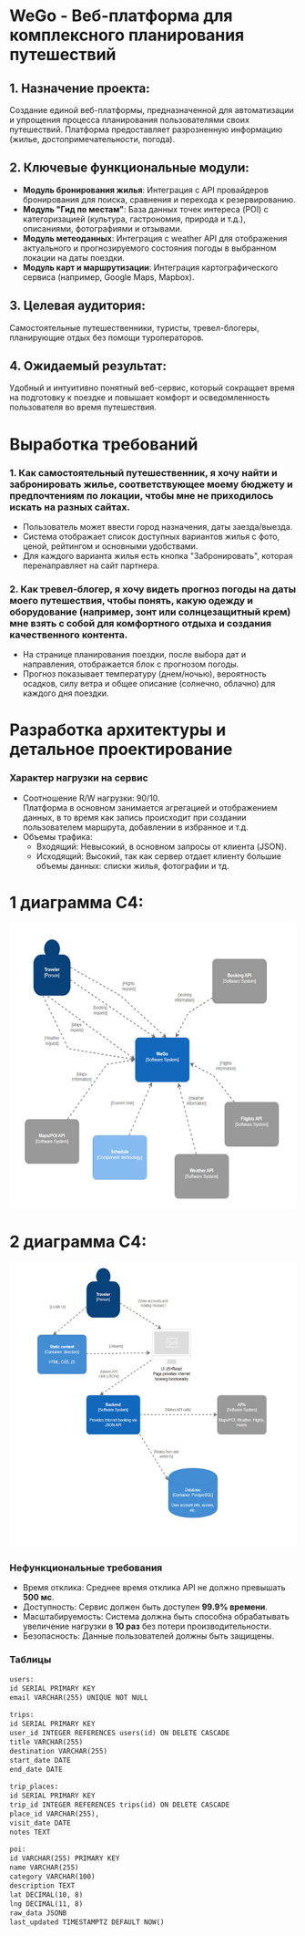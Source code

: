 # WeGo - Веб-платформа для комплексного планирования путешествий<br/>

## 1. Назначение проекта:
Создание единой веб-платформы, предназначенной для автоматизации и упрощения процесса планирования пользователями своих путешествий. Платформа предоставляет разрозненную информацию (жилье, достопримечательности, погода).<br/>

## 2. Ключевые функциональные модули:
  * **Модуль бронирования жилья**: Интеграция с API провайдеров бронирования для поиска, сравнения и перехода к резервированию.<br/>
  * **Модуль "Гид по местам"**: База данных точек интереса (POI) с категоризацией (культура, гастрономия, природа и т.д.), описаниями, фотографиями и отзывами.<br/>  
  * **Модуль метеоданных**: Интеграция с weather API для отображения актуального и прогнозируемого состояния погоды в выбранном локации на даты поездки.<br/>
  * **Модуль карт и маршрутизации**: Интеграция картографического сервиса (например, Google Maps, Mapbox).<br/>

## 3. Целевая аудитория:
Самостоятельные путешественники, туристы, тревел-блогеры, планирующие отдых без помощи туроператоров.<br/>

## 4. Ожидаемый результат:
Удобный и интуитивно понятный веб-сервис, который сокращает время на подготовку к поездке и повышает комфорт и осведомленность пользователя во время путешествия.<br/>

# Выработка требований
### 1. Как самостоятельный путешественник, я хочу найти и забронировать жилье, соответствующее моему бюджету и предпочтениям по локации, чтобы мне не приходилось искать на разных сайтах.<br/>
  * Пользователь может ввести город назначения, даты заезда/выезда.<br/>
  * Система отображает список доступных вариантов жилья с фото, ценой, рейтингом и основными удобствами.<br/>
  * Для каждого варианта жилья есть кнопка "Забронировать", которая перенаправляет на сайт партнера.<br/>

### 2. Как тревел-блогер, я хочу видеть прогноз погоды на даты моего путешествия, чтобы понять, какую одежду и оборудование (например, зонт или солнцезащитный крем) мне взять с собой для комфортного отдыха и создания качественного контента.<br/>
  * На странице планирования поездки, после выбора дат и направления, отображается блок с прогнозом погоды.<br/>
  * Прогноз показывает температуру (днем/ночью), вероятность осадков, силу ветра и общее описание (солнечно, облачно) для каждого дня поездки.<br/>

# Разработка архитектуры и детальное проектирование<br/>
### Характер нагрузки на сервис
* Соотношение R/W нагрузки: 90/10. <br/>
  Платформа в основном занимается агрегацией и отображением данных, в то время как запись происходит при создании пользователем маршрута, добавлении в избранное и т.д. <br/>
* Объемы трафика:<br/>
  * Входящий: Невысокий, в основном запросы от клиента (JSON).
  * Исходящий: Высокий, так как сервер отдает клиенту большие объемы данных: списки жилья, фотографии и тд.

# 1 диаграмма C4:
<img src="diagrams/system-context-diagram.jpg" alt="system-context-diagram" height="500"/>

# 2 диаграмма C4:
<img src="diagrams/container-diagram.jpg?update=1" alt="container-diagram" height="500"/>

### Нефункциональные требования
* Время отклика: Среднее время отклика API не должно превышать **500 мс**.
* Доступность: Сервис должен быть доступен **99.9% времени**.
* Масштабируемость: Система должна быть способна обрабатывать увеличение нагрузки в **10 раз** без потери производительности.
* Безопасность: Данные пользователей должны быть защищены.

### Таблицы <br/>
```
users:
id SERIAL PRIMARY KEY 
email VARCHAR(255) UNIQUE NOT NULL 
```

```
trips:
id SERIAL PRIMARY KEY
user_id INTEGER REFERENCES users(id) ON DELETE CASCADE
title VARCHAR(255)
destination VARCHAR(255)
start_date DATE
end_date DATE
```

```
trip_places:
id SERIAL PRIMARY KEY
trip_id INTEGER REFERENCES trips(id) ON DELETE CASCADE
place_id VARCHAR(255),
visit_date DATE
notes TEXT
```

```
poi:
id VARCHAR(255) PRIMARY KEY
name VARCHAR(255)
category VARCHAR(100)
description TEXT
lat DECIMAL(10, 8)
lng DECIMAL(11, 8)
raw_data JSONB
last_updated TIMESTAMPTZ DEFAULT NOW()
```

